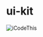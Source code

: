 # ui-kit
![iCodeThis](https://shismqklzntzxworibfn.supabase.co/storage/v1/object/public/previews/db68657f-a690-402c-9ffb-edb7f308c290.png)
